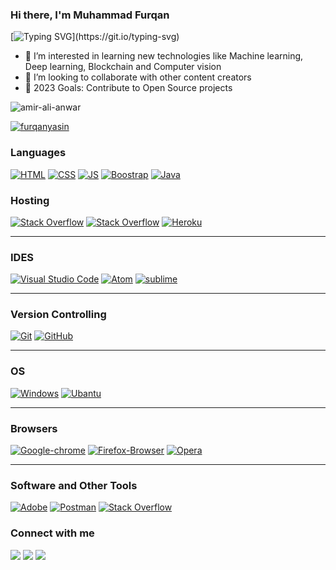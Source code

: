 ### Hi there, I'm Muhammad Furqan  
[![Typing SVG](https://readme-typing-svg.herokuapp.com/?lines=Front-End+Developer;Wordpress+Developer;Digital+Markerter(facebook-ads,Google-ads);)](https://git.io/typing-svg)

- 🔭 I’m interested in learning new technologies like Machine learning, Deep learning, Blockchain and Computer vision 
- 👯 I’m looking to collaborate with other content creators
- 🥅 2023 Goals: Contribute to Open Source projects

<p align="left"> <img src="https://komarev.com/ghpvc/?username=furqanyasin&label=Profile%20views&color=0e75b6&style=flat" alt="amir-ali-anwar" /> </p>

<p align="left"> <a href="https://github.com/ryo-ma/github-profile-trophy"><img src="https://github-profile-trophy.vercel.app/?username=furqanyasin" alt="
furqanyasin" /></a> </p>

### Languages 

<a href="#"><img alt="HTML" src="https://img.shields.io/badge/HTML%20-%23E34F26.svg?logo=html5&logoColor=white" ></a>
<a href="#"><img alt="CSS" src="https://img.shields.io/badge/CSS%20-%231572B6.svg?logo=css3&logoColor=white" ></a>
<a href="#"><img alt="JS" src="https://img.shields.io/badge/JavaScript%20-%23F7DF1E.svg?logo=javascript&logoColor=black" ></a>
<a href="#"><img alt="Boostrap" src="https://img.shields.io/badge/-Bootstrap-563D7C?&logo=bootstrap" ></a>
<a href="#"><img alt="Java" src="https://img.shields.io/badge/java%20-%2343853D.svg?logo=java&logoColor=white" ></a>

### Hosting

<a href="#"><img alt="Stack Overflow" src="https://img.shields.io/badge/Amazon_AWS-232F3E?&logo=amazon-aws&logoColor=white"></a>
<a href="#"><img alt="Stack Overflow" src="https://img.shields.io/badge/Netlify-00C7B7?&logo=netlify&logoColor=white"></a>
<a href="#"><img alt="Heroku" src="https://img.shields.io/badge/Heroku%20-%23430098.svg?logo=heroku&logoColor=white"></a>

---

### IDES

<a href="#"><img alt="Visual Studio Code" src="https://img.shields.io/badge/Visual%20Studio%20Code-0078d7.svg?logo=visual-studio-code&logoColor=white"></a>
<a href="#"><img alt="Atom" src="https://img.shields.io/badge/Atom-66595C?&logo=Atom&logoColor=white"></a>
<a href="#"><img alt="sublime" src="https://img.shields.io/badge/sublime_text-%23575757.svg?&logo=sublime-text&logoColor=important"></a>

---
### Version Controlling

<a href="#"><img alt="Git" src="https://img.shields.io/badge/-Git-black?&logo=git" ></a>
<a href="#"><img alt="GitHub" src="https://img.shields.io/badge/-GitHub-181717?style=flat-square&logo=github" ></a>

---

### OS

<a href="#"><img alt="Windows" src="https://img.shields.io/badge/Windows-0078D6?&logo=windows&logoColor=white" ></a>
<a href="#"><img alt="Ubantu" src="https://img.shields.io/badge/Ubuntu%20-%23E34F26.svg?logo=Ubuntu&logoColor=white" ></a>

---

### Browsers

<a href="#"><img alt="Google-chrome" src="https://img.shields.io/badge/Google_chrome-4285F4?&logo=Google-chrome&logoColor=white" ></a>
<a href="#"><img alt="Firefox-Browser" src="https://img.shields.io/badge/Firefox_Browser-FF7139?&logo=Firefox-Browser&logoColor=white" ></a>
<a href="#"><img alt="Opera" src="https://img.shields.io/badge/Opera-FF1B2D?&logo=Opera&logoColor=white" ></a>

---

### Software and Other Tools

<a href="#"><img alt="Adobe" src="https://img.shields.io/badge/Adobe%20-%23FF0000.svg?logo=adobe&logoColor=white"></a>
<a href="#"><img alt="Postman" src="https://img.shields.io/badge/Postman-FF6C37?logo=postman&logoColor=white"></a>
<a href="#"><img alt="Stack Overflow" src="https://img.shields.io/badge/-Stack%20Overflow-FE7A16?logo=stack-overflow&logoColor=white"></a>
### Connect with me

[<img src="https://img.shields.io/badge/Facebook-1877F2?&logo=facebook&logoColor=white"/>](https://www.facebook.com/mfurqanyasinn)
[<img src="https://img.shields.io/badge/Twitter-1DA1F2?&logo=twitter&logoColor=white"/>](https://twitter.com/ChFurqanyasin)
[<img src="https://img.shields.io/badge/Linkedin-1877F2?&logo=linkedin&logoColor=white"/>](https://www.linkedin.com/in/mfurqanyasin/)

